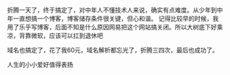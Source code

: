 折腾一天了，终于搞定了，对中年人不懂技术人来说，确实有点难度。从少年到中年一直想搞一个博客，博客储存条件很关键，但心和谐。
记得比较早的时候，我用了乐乎写博客，后面不知是什么原因网易把这个网站搞关闭。所以大树底下好乘凉，背靠微软，应该可以扛到退休吧

域名也搞定了，花了我60元，域名解析都忘光了，折腾三四次，最后也成功了。

人生的小小爱好值得表扬